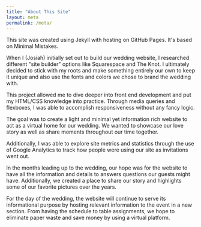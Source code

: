 ```yaml
---
title: "About This Site"
layout: meta
permalink: /meta/
---
```


This site was created using Jekyll with hosting on GitHub Pages. It's based on Minimal Mistakes.

When I (Josiah) initially set out to build our wedding website, I researched different "site builder" options like Squarespace and The Knot. I ultimately decided to stick with my roots and make something entirely our own to keep it unique and also use the fonts and colors we chose to brand the wedding with.

This project allowed me to dive deeper into front end development and put my HTML/CSS knowledge into practice. Through media queries and flexboxes, I was able to accomplish responsiveness without any fancy logic. 

The goal was to create a light and minimal yet information rich website to act as a virtual home for our wedding. We wanted to showcase our love story as well as share moments throughout our time together. 

Additionally, I was able to explore site metrics and statistics through the use of Google Analytics to track how people were using our site as invitations went out.

In the months leading up to the wedding, our hope was for the website to have all the information and details to answers questions our guests might have. Additionally, we created a place to share our story and highlights some of our favorite pictures over the years. 

For the day of the wedding, the website will continue to serve its informational purpose by hosting relevant information to the event in a new section. From having the schedule to table assignments, we hope to eliminate paper waste and save money by using a virtual platform.